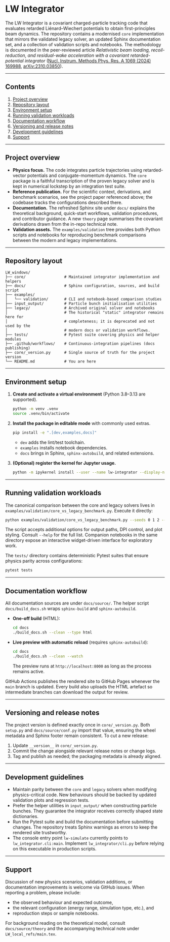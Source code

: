 # LW Integrator

The LW Integrator is a covariant charged-particle tracking code that evaluates
retarded Liénard–Wiechert potentials to obtain first-principles beam dynamics.
The repository contains a modernised ``core`` implementation that mirrors the
validated legacy solver, an updated Sphinx documentation set, and a collection
of validation scripts and notebooks.  The methodology is documented in the
peer-reviewed article *Relativistic beam loading, recoil-reduction, and
residual-wake acceleration with a covariant retarded-potential integrator*
([Nucl. Instrum. Methods Phys. Res. A 1069 (2024) 169988](https://doi.org/10.1016/j.nima.2024.169988),
[arXiv:2310.03850](https://arxiv.org/abs/2310.03850)).

---

## Contents

1. [Project overview](#project-overview)
2. [Repository layout](#repository-layout)
3. [Environment setup](#environment-setup)
4. [Running validation workloads](#running-validation-workloads)
5. [Documentation workflow](#documentation-workflow)
6. [Versioning and release notes](#versioning-and-release-notes)
7. [Development guidelines](#development-guidelines)
8. [Support](#support)

---

## Project overview

* **Physics focus.**  The code integrates particle trajectories using
  retarded-vector potentials and conjugate-momentum dynamics.  The ``core``
  package is a faithful transcription of the proven legacy solver and is kept in
  numerical lockstep by an integration test suite.
* **Reference publication.**  For the scientific context, derivations, and
  benchmark scenarios, see the project paper referenced above; the codebase
  tracks the configurations described there.
* **Documentation.**  The refreshed Sphinx site under ``docs/`` explains the
  theoretical background, quick-start workflows, validation procedures, and
  contributor guidance.  A new ``theory`` page summarises the covariant
  derivations drawn from the in-repo technical note.
* **Validation assets.**  The ``examples/validation`` tree provides both Python
  scripts and notebooks for reproducing benchmark comparisons between the
  modern and legacy implementations.

---

## Repository layout

```
LW_windows/
├── core/                 # Maintained integrator implementation and helpers
├── docs/                 # Sphinx configuration, sources, and build script
├── examples/
│   └── validation/       # CLI and notebook-based comparison studies
├── input_output/         # Particle bunch initialisation utilities
├── legacy/               # Archived original solver and notebooks
│                         # The historical "static" integrator remains here for
│                         # completeness; it is deprecated and not used by the
│                         # modern docs or validation workflows.
├── tests/                # Pytest suite covering physics and helper modules
├── .github/workflows/    # Continuous-integration pipelines (docs publishing)
├── core/_version.py      # Single source of truth for the project version
└── README.md             # You are here
```


---

## Environment setup

1. **Create and activate a virtual environment** (Python 3.8–3.13 are supported).

   ```bash
   python -m venv .venv
   source .venv/bin/activate
   ```

2. **Install the package in editable mode** with commonly used extras.

   ```bash
   pip install -e ".[dev,examples,docs]"
   ```

   * ``dev`` adds the lint/test toolchain.
   * ``examples`` installs notebook dependencies.
   * ``docs`` brings in Sphinx, ``sphinx-autobuild``, and related extensions.

3. **(Optional) register the kernel for Jupyter usage.**

   ```bash
   python -m ipykernel install --user --name lw-integrator --display-name "LW Integrator (.venv)"
   ```

---

## Running validation workloads

The canonical comparison between the core and legacy solvers lives in
``examples/validation/core_vs_legacy_benchmark.py``.  Execute it directly:

```bash
python examples/validation/core_vs_legacy_benchmark.py --seeds 0 1 2 --steps 5000 --plot
```

The script accepts additional options for output paths, DPI control, and plot
styling.  Consult ``--help`` for the full list.  Companion notebooks in the same
directory expose an interactive widget-driven interface for exploratory work.

The ``tests/`` directory contains deterministic Pytest suites that ensure
physics parity across configurations:

```bash
pytest tests
```

---

## Documentation workflow

All documentation sources are under ``docs/source/``.  The helper script
``docs/build_docs.sh`` wraps ``sphinx-build`` and ``sphinx-autobuild``.

* **One-off build** (HTML):

  ```bash
  cd docs
  ./build_docs.sh --clean --type html
  ```

* **Live preview with automatic reload** (requires ``sphinx-autobuild``):

  ```bash
  cd docs
  ./build_docs.sh --clean --watch
  ```

  The preview runs at ``http://localhost:8000`` as long as the process remains
  active.

GitHub Actions publishes the rendered site to GitHub Pages whenever the ``main``
branch is updated.  Every build also uploads the HTML artefact so intermediate
branches can download the output for review.

---

## Versioning and release notes

The project version is defined exactly once in ``core/_version.py``.  Both
``setup.py`` and ``docs/source/conf.py`` import that value, ensuring the wheel
metadata and Sphinx footer remain consistent.  To cut a new release:

1. Update ``__version__`` in ``core/_version.py``.
2. Commit the change alongside relevant release notes or change logs.
3. Tag and publish as needed; the packaging metadata is already aligned.

---

## Development guidelines

* Maintain parity between the ``core`` and ``legacy`` solvers when modifying
  physics-critical code.  New behaviours should be backed by updated validation
  plots and regression tests.
* Prefer the helper utilities in ``input_output/`` when constructing particle
  bunches.  They guarantee the integrator receives correctly shaped state
  dictionaries.
* Run the Pytest suite and build the documentation before submitting changes.
  The repository treats Sphinx warnings as errors to keep the rendered site
  trustworthy.
* The console entry point ``lw-simulate`` currently points to
  ``lw_integrator.cli:main``.  Implement ``lw_integrator/cli.py`` before relying
  on this executable in production scripts.

---

## Support

Discussion of new physics scenarios, validation additions, or documentation
improvements is welcome via GitHub issues.  When reporting a problem, please
include:

* the observed behaviour and expected outcome,
* the relevant configuration (energy range, simulation type, etc.), and
* reproduction steps or sample notebooks.

For background reading on the theoretical model, consult ``docs/source/theory``
and the accompanying technical note under ``LW_local_refs/main.tex``.
